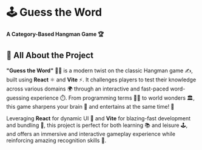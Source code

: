 
# 🕹️ Guess the Word

#### A Category-Based Hangman Game   **:trophy:**

## 🧩 All About the Project  

<!-- **"Guess the Word"** is a modern twist on the classic Hangman game, built using **React** and **Vite**. It challenges players to test their knowledge across various domains through an interactive and fast-paced word-guessing experience. From programming terms to world wonders, this game sharpens your brain and entertains at the same time!
  

Leveraging **React** for dynamic UI and **Vite** for blazing-fast development and bundling, this project is perfect for both learning and leisure and offers an immersive and interactive gameplay experience while reinforcing amazing recognition skills.. -->

**"Guess the Word"** 🧠🎯 is a modern twist on the classic Hangman game ✍️, built using **React** ⚛️ and **Vite** ⚡. It challenges players to test their knowledge across various domains 🌍 through an interactive and fast-paced word-guessing experience ⏱️. From programming terms 👨‍💻 to world wonders 🏛️, this game sharpens your brain 🧠 and entertains at the same time! 🎉

Leveraging **React** for dynamic UI 🎨 and **Vite** for blazing-fast development and bundling 🚀, this project is perfect for both learning 📚 and leisure 🕹️, and offers an immersive and interactive gameplay experience while reinforcing amazing recognition skills 🌟.

